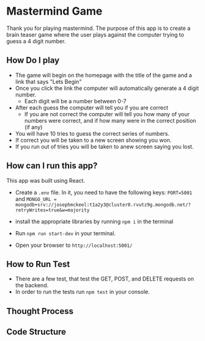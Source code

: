 # Mastermind Game

Thank you for playing mastermind. The purpose of this app is to create a brain teaser game where the user plays against the computer trying to guess a 4 digit number.

## How Do I play

- The game will begin on the homepage with the title of the game and a link that says "Lets Begin"
- Once you click the link the computer will automatically generate a 4 digit number.
  - Each digit will be a number between 0-7
- After each guess the computer will tell you if you are correct
  - If you are not correct the computer will tell you how many of your numbers were correct, and if how many were in the correct position (if any)
- You will have 10 tries to guess the correct series of numbers.
- If correct you will be taken to a new screen showing you won.
- If you run out of tries you will be taken to anew screen saying you lost.

## How can I run this app?

This app was built using React.

- Create a `.env` file. In it, you need to have the following keys: `PORT=5001` and `MONGO_URL = mongodb+srv://josephmckeel:t1a2y3@cluster0.rvutz9g.mongodb.net/?retryWrites=true&w=majority`

- install the appropriate libraries by running `npm i` in the terminal
- Run `npm run start-dev` in your terminal.
- Open your browser to `http://localhost:5001/`

## How to Run Test

- There are a few test, that test the GET, POST, and DELETE requests on the backend.
- In order to run the tests run `npm test` in your console.

## Thought Process

## Code Structure
